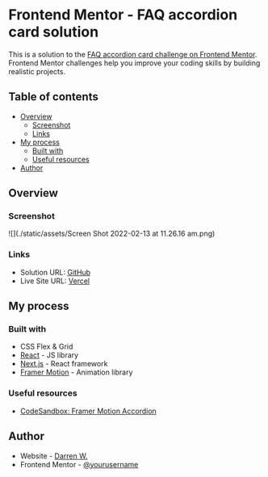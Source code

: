 # Frontend Mentor - FAQ accordion card solution

This is a solution to the [FAQ accordion card challenge on Frontend Mentor](https://www.frontendmentor.io/challenges/faq-accordion-card-XlyjD0Oam). Frontend Mentor challenges help you improve your coding skills by building realistic projects. 

## Table of contents

- [Overview](#overview)
  - [Screenshot](#screenshot)
  - [Links](#links)
- [My process](#my-process)
  - [Built with](#built-with)
  - [Useful resources](#useful-resources)
- [Author](#author)

## Overview
### Screenshot

![](./static/assets/Screen Shot 2022-02-13 at 11.26.16 am.png)

### Links

- Solution URL: [GitHub](https://github.com/wongd-hub/fm-faq-accordion-card)
- Live Site URL: [Vercel](https://fm-faq-accordion-card-nine.vercel.app/)

## My process

### Built with

- CSS Flex & Grid
- [React](https://reactjs.org/) - JS library
- [Next.js](https://nextjs.org/) - React framework
- [Framer Motion](https://www.framer.com/docs/) - Animation library

### Useful resources

- [CodeSandbox: Framer Motion Accordion](https://pr4961.build.csb.dev/s/framer-motion-accordion-qx958)

## Author

- Website - [Darren W.](https://github.com/wongd-hub/)
- Frontend Mentor - [@yourusername](https://www.frontendmentor.io/profile/wongd-hub)